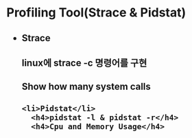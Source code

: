 <h1>Profiling Tool(Strace & Pidstat)</h1>
<h2>
  <ul>
    <li>Strace</li>
      <h4>linux에 strace -c 명령어를 구현</h4>
      <h4>Show how many system calls</h4>
        
    <li>Pidstat</li>
      <h4>pidstat -l & pidstat -r</h4>
      <h4>Cpu and Memory Usage</h4>
 </ul>
</h2>
<h2>
